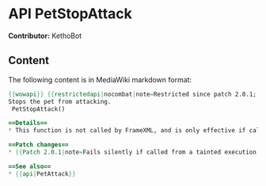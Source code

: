 # API PetStopAttack

**Contributor:** KethoBot

## Content

The following content is in MediaWiki markdown format:

```mediawiki
{{wowapi}} {{restrictedapi|nocombat|note=Restricted since patch 2.0.1; Fails silently if called from an insecure execution path in combat. Consider using /petpassive instead.}}
Stops the pet from attacking.
 PetStopAttack()

==Details==
* This function is not called by FrameXML, and is only effective if called by addons while not in combat.

==Patch changes==
* {{Patch 2.0.1|note=Fails silently if called from a tainted execution path during combat lockdown.}}

==See also==
* {{api|PetAttack}}
```